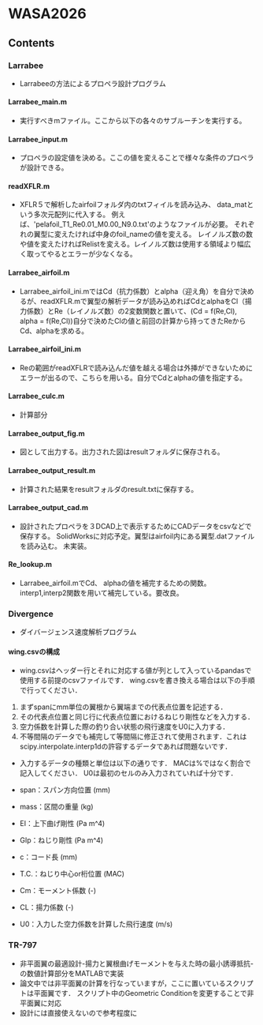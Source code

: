 # WASA2026
## Contents
### Larrabee
- Larrabeeの方法によるプロペラ設計プログラム
#### Larrabee_main.m
- 実行すべきmファイル。ここから以下の各々のサブルーチンを実行する。
#### Larrabee_input.m
- プロペラの設定値を決める。ここの値を変えることで様々な条件のプロペラが設計できる。
#### readXFLR.m
- XFLR５で解析したairfoilフォルダ内のtxtフィイルを読み込み、 data_matという多次元配列に代入する。 例えば、'pelafoil_T1_Re0.01_M0.00_N9.0.txt'のようなファイルが必要。 それぞれの翼型に変えたければ中身のfoil_nameの値を変える。 レイノルズ数の数や値を変えたければRelistを変える。レイノルズ数は使用する領域より幅広く取ってやるとエラーが少なくなる。
#### Larrabee_airfoil.m
- Larrabee_airfoil_ini.mではCd（抗力係数）とalpha（迎え角）を自分で決めるが、readXFLR.mで翼型の解析データが読み込めればCdとalphaをCl（揚力係数）とRe（レイノルズ数）の2変数関数と置いて、(Cd = f(Re,Cl), alpha = f(Re,Cl))自分で決めたClの値と前回の計算から持ってきたReからCd、alphaを求める。
#### Larrabee_airfoil_ini.m
- Reの範囲がreadXFLRで読み込んだ値を越える場合は外挿ができないためにエラーが出るので、こちらを用いる。自分でCdとalphaの値を指定する。
#### Larrabee_culc.m
- 計算部分
#### Larrabee_output_fig.m
- 図として出力する。出力された図はresultフォルダに保存される。
#### Larrabee_output_result.m
- 計算された結果をresultフォルダのresult.txtに保存する。
#### Larrabee_output_cad.m
- 設計されたプロペラを３DCAD上で表示するためにCADデータをcsvなどで保存する。 SolidWorksに対応予定。翼型はairfoil内にある翼型.datファイルを読み込む。 未実装。
#### Re_lookup.m
- Larrabee_airfoil.mでCd、 alphaの値を補完するための関数。 interp1,interp2関数を用いて補完している。要改良。
### Divergence
- ダイバージェンス速度解析プログラム
#### wing.csvの構成
- wing.csvはヘッダー行とそれに対応する値が列として入っているpandasで使用する前提のcsvファイルです． wing.csvを書き換える場合は以下の手順で行ってください．
1. まずspanにmm単位の翼根から翼端までの代表点位置を記述する．
2. その代表点位置と同じ行に代表点位置におけるねじり剛性などを入力する．
3. 空力係数を計算した際の釣り合い状態の飛行速度をU0に入力する．
4. 不等間隔のデータでも補完して等間隔に修正されて使用されます．これはscipy.interpolate.interp1dの許容するデータであれば問題ないです．
- 入力するデータの種類と単位は以下の通りです． MACは%ではなく割合で記入してください． U0は最初のセルのみ入力されていれば十分です．

- span：スパン方向位置 (mm)
- mass：区間の重量 (kg)
- EI：上下曲げ剛性 (Pa m^4)
- GIp：ねじり剛性 (Pa m^4)
- c：コード長 (mm)
- T.C.：ねじり中心or桁位置 (MAC)
- Cm：モーメント係数 (-)
- CL：揚力係数 (-)
- U0：入力した空力係数を計算した飛行速度 (m/s)　　
### TR-797
- 非平面翼の最適設計-揚力と翼根曲げモーメントを与えた時の最小誘導抵抗-の数値計算部分をMATLABで実装
- 論文中では非平面翼の計算を行なっていますが，ここに置いているスクリプトは平面翼です． スクリプト中のGeometric Conditionを変更することで非平面翼に対応
- 設計には直接使えないので参考程度に
